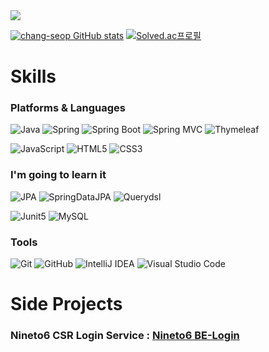 <img src="https://capsule-render.vercel.app/api?type=slice&color=ffe4af&height=200&section=header&text=Shin%20Chang%20Seop&fontSize=35&rotate=13&fontAlignY=30&fontAlign=70&fontColor=FFFFFF&desc=Git%20Hub&descAlignY=45&descAlign=81" />

[![chang-seop GitHub stats](https://github-readme-stats.vercel.app/api?username=chang-seop&theme=dracula)](https://github.com/chang-seop/github-readme-stats)
[![Solved.ac프로필](http://mazassumnida.wtf/api/v2/generate_badge?boj=ikavon)](https://solved.ac/{handle})

# Skills
### Platforms & Languages
![Java](https://img.shields.io/badge/Java-007396.svg?&style=for-the-badge&logo=Java&logoColor=white)
![Spring](https://img.shields.io/badge/Spring-6DB33F.svg?&style=for-the-badge&logo=Spring&logoColor=white)
![Spring Boot](https://img.shields.io/badge/Spring%20Boot-6DB33F.svg?&style=for-the-badge&logo=SpringBoot&logoColor=white)
![Spring MVC](https://img.shields.io/badge/Spring%20MVC-6DB33F.svg?&style=for-the-badge&logo=Spring&logoColor=white)
![Thymeleaf](https://img.shields.io/badge/Thymeleaf-005F0F.svg?&style=for-the-badge&logo=Thymeleaf&logoColor=white)

![JavaScript](https://img.shields.io/badge/JavaScript-F7DF1E.svg?&style=for-the-badge&logo=JavaScript&logoColor=white)
![HTML5](https://img.shields.io/badge/HTML5-E34F26.svg?&style=for-the-badge&logo=HTML5&logoColor=white)
![CSS3](https://img.shields.io/badge/CSS3-1572B6.svg?&style=for-the-badge&logo=CSS3&logoColor=white)

### I'm going to learn it
![JPA](https://img.shields.io/badge/JPA-59666C.svg?&style=for-the-badge&logo=Hibernate&logoColor=white)
![SpringDataJPA](https://img.shields.io/badge/Spring%20Data%20JPA-6DB33F.svg?&style=for-the-badge&logo=Spring&logoColor=white)
![Querydsl](https://img.shields.io/badge/Querydsl-007ACC.svg?&style=for-the-badge&logo=Spring&logoColor=white)

![Junit5](https://img.shields.io/badge/Junit5-25A162.svg?&style=for-the-badge&logo=Junit5&logoColor=white)
![MySQL](https://img.shields.io/badge/mySQL-4479A1.svg?&style=for-the-badge&logo=MySQL&logoColor=white)

### Tools
![Git](https://img.shields.io/badge/Git-F05032.svg?&style=for-the-badge&logo=Git&logoColor=white)
![GitHub](https://img.shields.io/badge/GitHub-181717?style=for-the-badge&logo=GitHub&logoColor=white)
![IntelliJ IDEA](https://img.shields.io/badge/IntelliJ_IDEA-000000.svg?&style=for-the-badge&logo=IntelliJIDEA&logoColor=white)
![Visual Studio Code](https://img.shields.io/badge/Visual%20Studio%20Code-007ACC.svg?&style=for-the-badge&logo=Visual%20Studio%20Code&logoColor=white)

# Side Projects
### Nineto6 CSR Login Service : [Nineto6 BE-Login](https://github.com/nineto6/BE-Login)
